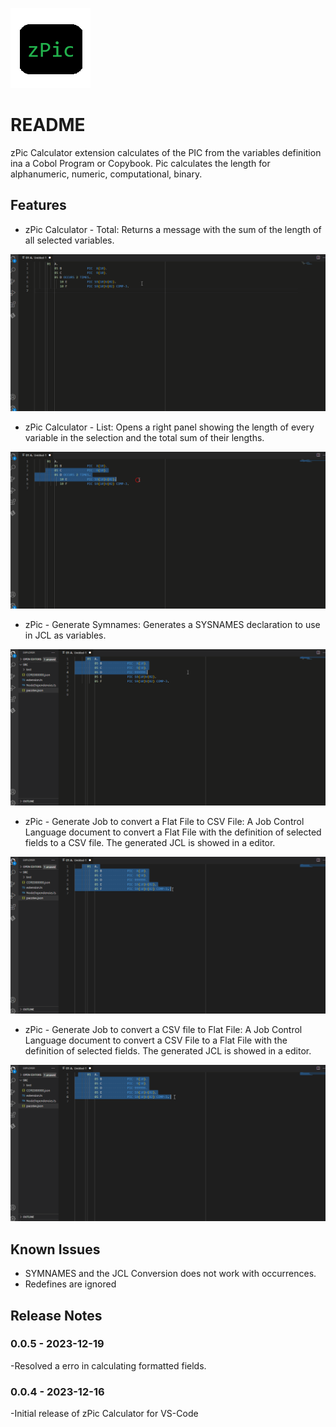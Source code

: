 ![Icon.png](images/Icon.png)
# README

zPic Calculator extension calculates of the PIC from the variables definition ina a Cobol Program or Copybook. Pic calculates the length for alphanumeric, numeric, computational, binary.


## Features


- zPic Calculator - Total: Returns a message with the sum of the length of all selected variables.

![zPic Total gif](images/zPic%20Total.gif)


- zPic Calculator - List: Opens a right panel showing the length of every variable in the selection and the total sum of their lengths.

![zPicList.png](images/zPic%20List.gif)


- zPic - Generate Symnames: Generates a SYSNAMES declaration to use in JCL as variables.

![zPicList.png](images/zPic%20Symnames.gif)


- zPic - Generate Job to convert a Flat File to CSV File: A Job Control Language document to convert a Flat File with the definition of selected fields to a CSV file. The generated JCL is showed in a editor.

![zPicList.png](images/zPic%20FlatFileToCsv.gif)


- zPic - Generate Job to convert a CSV file to Flat File: A Job Control Language document to convert a CSV File to a Flat File with the definition of selected fields. The generated JCL is showed in a editor.

![zPicList.png](images/zPic%20CsvToFlatFile.gif)



## Known Issues

- SYMNAMES and the JCL Conversion does not work with occurrences.
- Redefines are ignored

## Release Notes

### 0.0.5 - 2023-12-19

-Resolved a erro in calculating formatted fields.

### 0.0.4 - 2023-12-16

-Initial release of zPic Calculator for VS-Code

